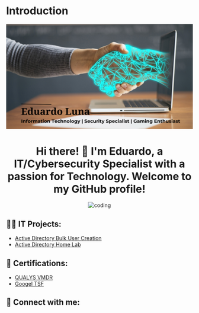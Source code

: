 # Introduction
![LOGO](https://github.com/eddiemoon96/eddiemoon96/blob/main/Eduard%20Luna.png)
<h1 align="center">Hi there! 👋 I'm Eduardo, a IT/Cybersecurity Specialist with a passion for Technology. Welcome to my GitHub profile!</h1>

<div align="center">
  <img alt = "coding" width = "400" src = "https://media1.giphy.com/media/Ws6T5PN7wHv3cY8xy8/giphy.gif?cid=ecf05e478x448nsozlvt55g6xlj3zhs8uqug0xgjgoz5945b&ep=v1_gifs_search&rid=giphy.gif&ct=g">
</div>

<h2>👨‍💻 IT Projects:</h2>

 
- [Active Directory Bulk User Creation](https://github.com/joshmadakor1/AD_PS)
- [Active Directory Home Lab](https://github.com/eddiemoon96/ActiveDirectoryLab/tree/main)

<h2>📄 Certifications:</h2>

- [QUALYS VMDR](https://github.com/eddiemoon96/QualysCert/blob/main/coursecompletion.pdf)
- [Googel TSF](https://www.coursera.org/account/accomplishments/verify/QYDQ59WAVL3S)

<h2> 🤳 Connect with me:</h2>


<!--

- 🌱 I’m currently learning **Blank**

- 👨‍💻 One of my projects is available at 

- 💬 Ask me about **Blank**

- 📫 How to reach me **Eddieluna07@gmail.com**

- ⚡ Fun fact **People Blink Less When They Use Computers**

